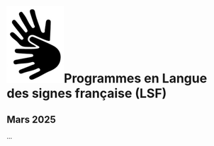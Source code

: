 # <span class="middle img-3rem">![](assets/lsf.png)</span>Programmes en Langue des signes française (LSF)

## Mars 2025

...